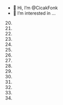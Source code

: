 - 👋 Hi, I’m @CicakFonk
- 👀 I’m interested in ...
20.
21.
22.
23.
24.
25.
26.
27.
28.
29.
30.
31.
32.
33.
34.
